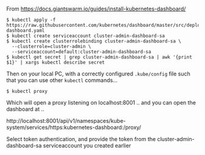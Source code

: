 From https://docs.giantswarm.io/guides/install-kubernetes-dashboard/

```
$ kubectl apply -f https://raw.githubusercontent.com/kubernetes/dashboard/master/src/deploy/recommended/kubernetes-dashboard.yaml
$ kubectl create serviceaccount cluster-admin-dashboard-sa
$ kubectl create clusterrolebinding cluster-admin-dashboard-sa \
  --clusterrole=cluster-admin \
  --serviceaccount=default:cluster-admin-dashboard-sa
$ kubectl get secret | grep cluster-admin-dashboard-sa | awk '{print $1}' | xargs kubectl describe secret

```

Then on your local PC, with a correctly configured `.kube/config` file such that you can use other `kubectl` commands... 

```
$ kubectl proxy
```

Which will open a proxy listening on localhost:8001 .. and you can open the dashboard at ..

http://localhost:8001/api/v1/namespaces/kube-system/services/https:kubernetes-dashboard:/proxy/

Select token authentication, and provide the token from the cluster-admin-dashboard-sa serviceaccount you created earlier

